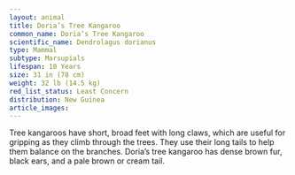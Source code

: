 ```yaml
---
layout: animal
title: Doria’s Tree Kangaroo
common_name: Doria’s Tree Kangaroo
scientific_name: Dendrolagus dorianus
type: Mammal
subtype: Marsupials
lifespan: 10 Years
size: 31 in (78 cm)
weight: 32 lb (14.5 kg)
red_list_status: Least Concern
distribution: New Guinea
article_images: 
---
```


Tree kangaroos have short, broad feet with long claws, which are useful for gripping as they climb through the trees. They use their long tails to help them balance on the branches. Doria’s tree kangaroo has dense brown fur, black ears, and a pale brown or cream tail.